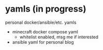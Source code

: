 # yamls (in progress)
personal docker/ansible/etc. yamls 
- minecraft docker compose yaml
  - whitelist enabled, msg me if interested
- ansible yaml for personal blog
